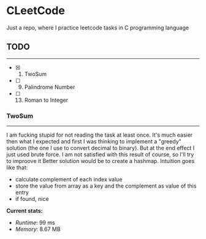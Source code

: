 # CLeetCode
Just a repo, where I practice leetcode tasks in C programming language

## TODO
---
- [x] 1. TwoSum
- [ ] 9. Palindrome Number
- [ ] 13. Roman to Integer

### TwoSum
---
I am fucking stupid for not reading the task at least once. It's much easier then what I expected and first I was thinking to implement a "greedy" solution (the one I use to convert decimal to binary). But at the end effect I just used brute force. I am not satisfied with this result of course, so I'll try to improove it
Better solution would be to create a hashmap. Intuition goes like that:
- calculate complement of each index value
- store the value from array as a key and the complement as value of this entry
- if found, nice

**Current stats:**
- *Runtime*: 99 ms
- *Memory*: 8.67 MB
